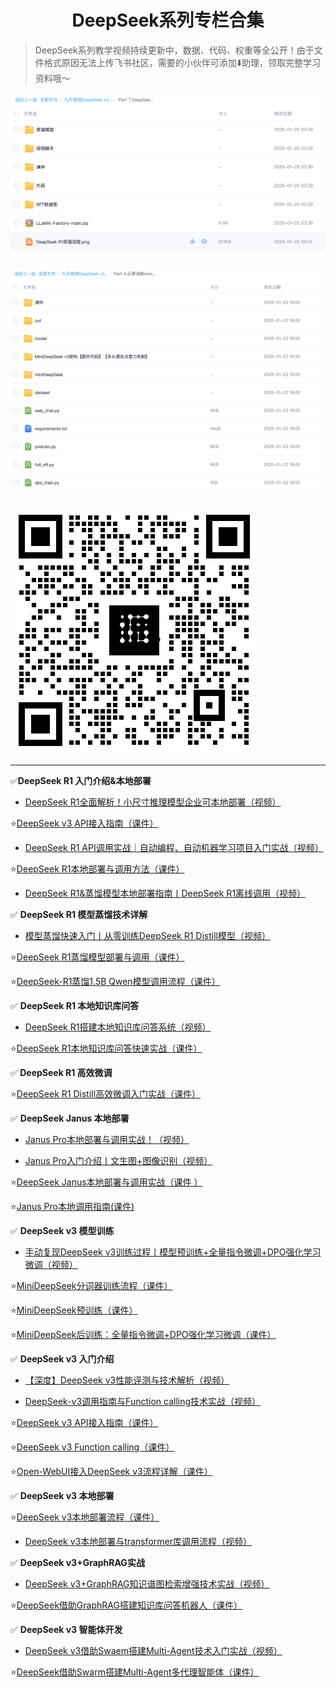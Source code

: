 <div align=center>
  <h1>DeepSeek系列专栏合集</h1>
</div>

> DeepSeek系列教学视频持续更新中，数据、代码、权重等全公开！由于文件格式原因无法上传飞书社区，需要的小伙伴可添加⬇️助理，领取完整学习资料哦～

![](images/image.png)

![](images/image-1.png)

![](images/image-2.png)

***

✅**DeepSeek R1 入门介绍&本地部署**

* [DeepSeek R1全面解析！小尺寸推理模型企业可本地部署（视频）](https://www.bilibili.com/video/BV1UBwbe4E1D)

⭐️[DeepSeek v3 API接入指南（课件）](https://kq4b3vgg5b.feishu.cn/wiki/IEM3w5KgWilQcHklTVfcgH8Pn9e?from=from_copylink)

* [DeepSeek R1 API调用实战｜自动编程、自动机器学习项目入门实战（视频）](https://www.bilibili.com/video/BV1UyfGYqE28)

⭐️[DeepSeek R1本地部署与调用方法（课件）](https://kq4b3vgg5b.feishu.cn/wiki/XGnowJW70ikV6hkXzbhcLWYGnBc?from=from_copylink)

* [DeepSeek R1&蒸馏模型本地部署指南丨DeepSeek R1离线调用（视频）](https://www.bilibili.com/video/BV1UofEYXEtv)

✅ **DeepSeek R1 模型蒸馏技术详解**

* [模型蒸馏快速入门丨从零训练DeepSeek R1 Distill模型（视频）](https://www.bilibili.com/video/BV1X1FoeBEgW)

⭐️[DeepSeek R1蒸馏模型部署与调用（课件）](https://kq4b3vgg5b.feishu.cn/wiki/O8gyw6iiGi7oO5kOOW5cH9uYnp4?from=from_copylink)

⭐️[DeepSeek-R1蒸馏1.5B Qwen模型调用流程（课件）](https://kq4b3vgg5b.feishu.cn/wiki/LEUDw75JpiPLCGkUNR2cgfMKnJc?from=from_copylink)

✅ **DeepSeek R1 本地知识库问答**

* [DeepSeek R1搭建本地知识库问答系统（视频）](https://www.bilibili.com/video/BV12qF2ePEDa/?)

⭐️[DeepSeek R1本地知识库问答快速实战（课件）](https://kq4b3vgg5b.feishu.cn/wiki/Fr4rwCLImivkr9ka6pdcrb0Anjf)

✅**&#x20;DeepSeek R1 高效微调**

⭐️[DeepSeek R1 Distill高效微调入门实战（课件）](https://kq4b3vgg5b.feishu.cn/wiki/WWzZwHVNei8zsWkieJ3cyHzWnFe?from=from_copylink)

✅ **DeepSeek Janus 本地部署**

* [Janus Pro本地部署与调用实战！（视频）](https://www.bilibili.com/video/BV1ZqFse9Egc/)

* [Janus Pro入门介绍丨文生图+图像识别（视频）](https://www.bilibili.com/video/BV15kFseHEQ5)

⭐️[DeepSeek Janus本地部署与调用实战（课件 ）](https://kq4b3vgg5b.feishu.cn/wiki/VSWfwG50ji56fokzU6wcCgvKnHd)

⭐️[Janus Pro本地调用指南(课件)](https://kq4b3vgg5b.feishu.cn/wiki/CRdFw7KBJirJgCkEjUtcrA8knhd)

✅ **DeepSeek v3 模型训练**

* [手动复现DeepSeek v3训练过程丨模型预训练+全量指令微调+DPO强化学习微调（视频）](https://www.bilibili.com/video/BV1KtwueYE54)

⭐️[MiniDeepSeek分词器训练流程（课件）](https://kq4b3vgg5b.feishu.cn/wiki/ZrkLwOqlzikogykSsmjcRXpUnLh?from=from_copylink)

⭐️[MiniDeepSeek预训练（课件）](https://kq4b3vgg5b.feishu.cn/wiki/UtWZwlXFFiCss4krvt0c5JCWnrg?from=from_copylink)

⭐️[MiniDeepSeek后训练：全量指令微调+DPO强化学习微调（课件）](https://kq4b3vgg5b.feishu.cn/wiki/DVxAwaZTjib2JhkodoAcw7YonHf?from=from_copylink)

✅ **DeepSeek v3 入门介绍**

* [【深度】DeepSeek v3性能评测与技术解析（视频）](https://www.bilibili.com/video/BV18Ccie5Esy)

* [DeepSeek-v3调用指南与Function calling技术实战（视频）](https://www.bilibili.com/video/BV1JuwVewELc)

⭐️[DeepSeek v3 API接入指南（课件）](https://kq4b3vgg5b.feishu.cn/wiki/IEM3w5KgWilQcHklTVfcgH8Pn9e?from=from_copylink)

⭐️[DeepSeek v3 Function calling（课件）](https://kq4b3vgg5b.feishu.cn/wiki/L2GzwPrOHi1HykkFTY3cXGH2nJe?from=from_copylink)

⭐️[Open-WebUI接入DeepSeek v3流程详解（课件）](https://kq4b3vgg5b.feishu.cn/wiki/UDphw0VWpi3QlikHuSwcl9bZnmg?from=from_copylink)

✅ **DeepSeek v3 本地部署**

⭐️[DeepSeek v3本地部署流程（课件）](https://kq4b3vgg5b.feishu.cn/wiki/Ma4awZJWGifP0pkNkIxcV3uTnVf?from=from_copylink)

* [DeepSeek v3本地部署与transformer库调用流程（视频）](https://www.bilibili.com/video/BV1jjwVe4EKn)

✅ **DeepSeek v3+GraphRAG实战**

* [DeepSeek v3+GraphRAG知识谱图检索增强技术实战（视频）](https://www.bilibili.com/video/BV1Xwc6eoEW5)

⭐️[DeepSeek借助GraphRAG搭建知识库问答机器人（课件）](https://kq4b3vgg5b.feishu.cn/wiki/JPQWw4oZFiNSIrkgsk5chSqfnlf?from=from_copylink)

✅ **DeepSeek v3 智能体开发**

* [DeepSeek v3借助Swaem搭建Multi-Agent技术入门实战（视频）](https://www.bilibili.com/video/BV1T8czeSEf1)

⭐️[DeepSeek借助Swarm搭建Multi-Agent多代理智能体（课件）](https://kq4b3vgg5b.feishu.cn/wiki/J5dqwMC1civtduk6AwwcrKkwnzh?from=from_copylink)

